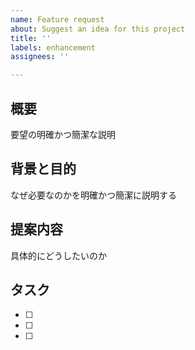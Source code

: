 ```yaml
---
name: Feature request
about: Suggest an idea for this project
title: ''
labels: enhancement
assignees: ''

---
```


## 概要
要望の明確かつ簡潔な説明

## 背景と目的
なぜ必要なのかを明確かつ簡潔に説明する

## 提案内容
具体的にどうしたいのか

## タスク
- [ ]
- [ ]
- [ ]
